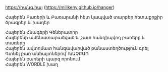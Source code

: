 https://հանգ.հայ
(https://millkeny.github.io/hanger)

Հայերեն Բառերի և Բառարանի հետ կապված տարբեր հետաքրքիր ծրագրեր և խաղեր

Հայերեն Հնագերի Գեներատոր<br>
Հայերենի ամենատարածված և շատ հանդիպվող բառերը և տառերը<br>
Հայերեն ավտոմատ հանգավարված բանաստեղծություն գրել<br>
Գտնել բառ անհայտներով՝ ԽԱՉԲԱՌ<br>
Հայերեն բառերի պարզ որոնում<br>
Հայերեն WORDLE խաղ
